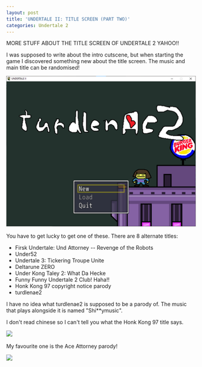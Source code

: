 ```yaml
---
layout: post
title: 'UNDERTALE II: TITLE SCREEN (PART TWO)'
categories: Undertale 2
---
```

MORE STUFF ABOUT THE TITLE SCREEN OF UNDERTALE 2 YAHOO!!

I was supposed to write about the intro cutscene, but when starting the game I discovered something new about the title screen. The music and main title can be randomised!

![](../images/turdlenac2.png)

You have to get lucky to get one of these. There are 8 alternate titles:

 - Firsk Undertale: Und Attorney -- Revenge of the Robots
 - Under52
 - Undertale 3: Tickering Troupe Unite
 - Deltarune ZERO
 - Under Kong Taley 2: What Da Hecke
 - Funny Funny Undertale 2 Club! Haha!!
 - Honk Kong 97 copyright notice parody
 - turdlenae2

I have no idea what turdlenae2 is supposed to be a parody of. The music that plays alongside it is named "Shi**ymusic". 

I don't read chinese so I can't tell you what the Honk Kong 97 title says.

![](undertale2hongkong.png)

My favourite one is the Ace Attorney parody!

![](undertale2aceatt.png)

<!--stackedit_data:
eyJoaXN0b3J5IjpbMTcwMTEzNzAxNF19
-->
